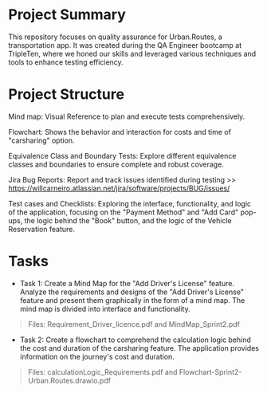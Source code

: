 # Project Summary

This repository focuses on quality assurance for Urban.Routes, a transportation app. It was created during the QA Engineer bootcamp at
TripleTen, where we honed our skills and leveraged various techniques and tools to enhance testing efficiency.

# Project Structure

Mind map: Visual Reference to plan and execute tests comprehensively.

Flowchart: Shows the behavior and interaction for costs and time of "carsharing" option.

Equivalence Class and Boundary Tests: Explore different equivalence classes and boundaries to ensure complete and robust coverage.

Jira Bug Reports: Report and track issues identified during testing >> https://willcarneiro.atlassian.net/jira/software/projects/BUG/issues/

Test cases and Checklists: Exploring the interface, functionality, and logic of the application, focusing on the "Payment Method" and "Add Card" pop-ups, the logic behind the "Book" button, and the logic of the Vehicle Reservation feature.

# Tasks

* Task 1: Create a Mind Map for the "Add Driver's License" feature. Analyze the requirements and designs of the "Add Driver's License"
  feature and present them graphically in the form of a mind map. The mind map is divided into interface and functionality.
> Files: Requirement_Driver_licence.pdf and MindMap_Sprint2.pdf


* Task 2: Create a flowchart to comprehend the calculation logic behind the cost and duration of the carsharing feature. The application provides information on the journey's cost and duration.
> Files: calculationLogic_Requirements.pdf and Flowchart-Sprint2-Urban.Routes.drawio.pdf

 

